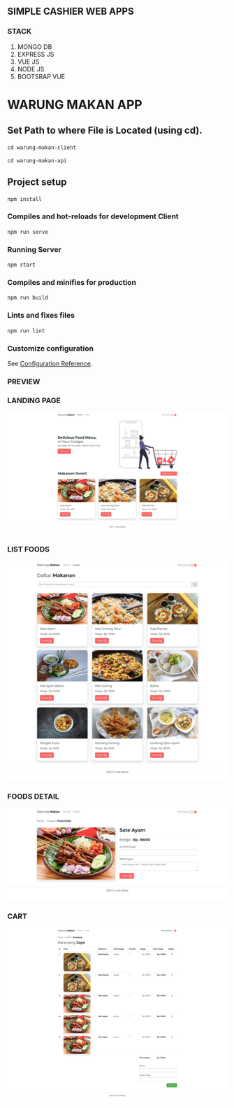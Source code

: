 ## SIMPLE CASHIER WEB APPS

### STACK

1. MONGO DB
2. EXPRESS JS
3. VUE JS
4. NODE JS
5. BOOTSRAP VUE

# WARUNG MAKAN APP

## Set Path to where File is Located (using cd).
```
cd warung-makan-client
```
```
cd warung-makan-api
```
## Project setup
```
npm install
```

### Compiles and hot-reloads for development Client
```
npm run serve
```

### Running Server
```
npm start
```

### Compiles and minifies for production
```
npm run build
```

### Lints and fixes files
```
npm run lint
```

### Customize configuration
See [Configuration Reference](https://cli.vuejs.org/config/).

### PREVIEW

### LANDING PAGE

![display](warung-makan-client/public/landingPage.png)

### LIST FOODS

![display](warung-makan-client/public/daftarMakanan.png)

### FOODS DETAIL

![display](warung-makan-client/public/foodDetail.png)

### CART

![display](warung-makan-client/public/Keranjang.png)